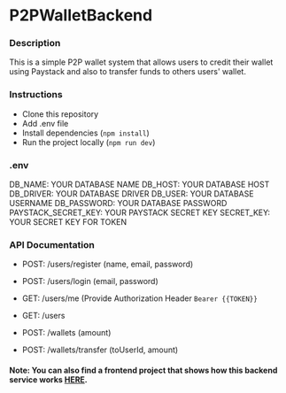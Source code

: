 # P2PWalletBackend

### Description

This is a simple P2P wallet system that allows users to credit their wallet using Paystack and also to transfer funds to others users' wallet.

### Instructions

- Clone this repository
- Add .env file
- Install dependencies (`npm install`)
- Run the project locally (`npm run dev`)

### .env
DB_NAME: YOUR DATABASE NAME
DB_HOST: YOUR DATABASE HOST
DB_DRIVER: YOUR DATABASE DRIVER
DB_USER: YOUR DATABASE USERNAME
DB_PASSWORD: YOUR DATABASE PASSWORD
PAYSTACK_SECRET_KEY: YOUR PAYSTACK SECRET KEY
SECRET_KEY: YOUR SECRET KEY FOR TOKEN

### API Documentation

- POST: /users/register (name, email, password)
- POST: /users/login (email, password)
- GET: /users/me (Provide Authorization Header `Bearer {{TOKEN}}`
- GET: /users

- POST: /wallets (amount)
- POST: /wallets/transfer (toUserId, amount)

#### Note: You can also find a frontend project that shows how this backend service works [HERE](https://github.com/Gaelsk/P2PWalletFrontend).

